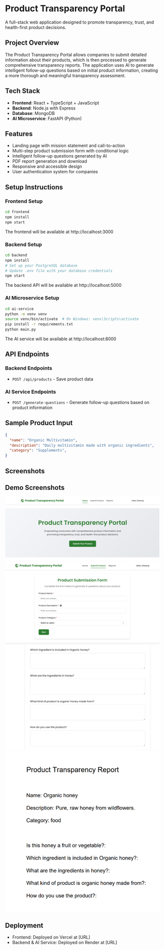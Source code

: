 # Product Transparency Portal

A full-stack web application designed to promote transparency, trust, and health-first product decisions.

## Project Overview

The Product Transparency Portal allows companies to submit detailed information about their products, which is then processed to generate comprehensive transparency reports. The application uses AI to generate intelligent follow-up questions based on initial product information, creating a more thorough and meaningful transparency assessment.

## Tech Stack

- **Frontend**: React + TypeScript + JavaScript
- **Backend**: Node.js with Express
- **Database**: MongoDB
- **AI Microservice**: FastAPI (Python)

## Features

- Landing page with mission statement and call-to-action
- Multi-step product submission form with conditional logic
- Intelligent follow-up questions generated by AI
- PDF report generation and download
- Responsive and accessible design
- User authentication system for companies

## Setup Instructions

### Frontend Setup

```bash
cd frontend
npm install
npm start
```

The frontend will be available at http://localhost:3000

### Backend Setup

```bash
cd backend
npm install
# Set up your PostgreSQL database
# Update .env file with your database credentials
npm start
```

The backend API will be available at http://localhost:5000

### AI Microservice Setup

```bash
cd ai-service
python -m venv venv
source venv/bin/activate  # On Windows: venv\Scripts\activate
pip install -r requirements.txt
python main.py
```

The AI service will be available at http://localhost:8000

## API Endpoints

### Backend Endpoints

- `POST /api/products` - Save product data

### AI Service Endpoints

- `POST /generate-questions` - Generate follow-up questions based on product information

## Sample Product Input

```json
{
  "name": "Organic Multivitamin",
  "description": "Daily multivitamin made with organic ingredients",
  "category": "Supplements",
}
```

## Screenshots

## Demo Screenshots

![Screenshot 1](./image1.png)
![Screenshot 2](./image2.png)
![Screenshot 3](./image3.png)
![Screenshot 4](./image4.png)


## Deployment

- Frontend: Deployed on Vercel at [URL]
- Backend & AI Service: Deployed on Render at [URL]
